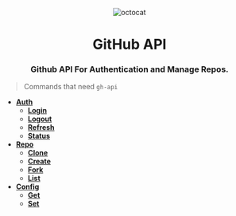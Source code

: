 <p align="center">
  <img alt="octocat" src="https://github.githubassets.com/images/icons/emoji/octocat.png" />
  <h1 align="center">GitHub API</h1>
  <h3 align="center">Github API For Authentication and Manage Repos.</h3>
</p>

> Commands that need `gh-api`

* [**Auth**](https://secman.dev/docs/commands/auth)
  - [**Login**](https://secman.dev/docs/commands/auth#login)
  - [**Logout**](https://secman.dev/docs/commands/auth#logout)
  - [**Refresh**](https://secman.dev/docs/commands/auth#refresh)
  - [**Status**](https://secman.dev/docs/commands/auth#status)
* [**Repo**](https://secman.dev/docs/commands/repo)
  - [**Clone**](https://secman.dev/docs/commands/repo#clone)
  - [**Create**](https://secman.dev/docs/commands/repo#create)
  - [**Fork**](https://secman.dev/docs/commands/repo#fork)
  - [**List**](https://secman.dev/docs/commands/repo#list)
* [**Config**](https://secman.dev/docs/commands/config)
  - [**Get**](https://secman.dev/docs/commands/config#get)
  - [**Set**](https://secman.dev/docs/commands/config#set)
